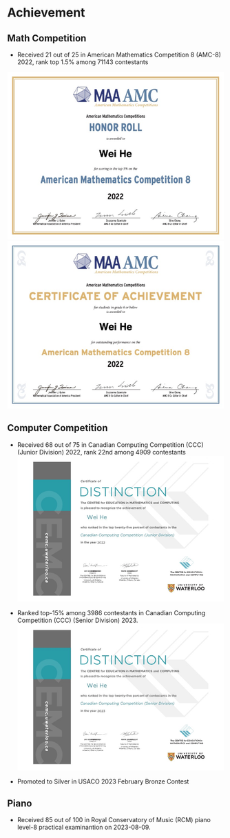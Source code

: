 # Achievement

## Math Competition

* Received 21 out of 25 in American Mathematics Competition 8 (AMC-8) 2022, rank top 1.5% among 71143 contestants

![HonorRoll_AMC_8_2022](HonorRoll_AMC_8_2022.jpg "HonorRoll_AMC_8_2022")
![CertificateofAchievement_AMC8_2022](CertificateofAchievement_AMC8_2022.jpg "CertificateofAchievement_AMC8_2022")


## Computer Competition

* Received 68 out of 75 in Canadian Computing Competition (CCC) (Junior Division) 2022, rank 22nd among 4909 contestants
![CCC_Junior_2022](CCC_Junior_2022.jpg "CCC_Junior_2022")

* Ranked top-15% among 3986 contestants in Canadian Computing Competition (CCC) (Senior Division) 2023.
![CCC_Senior_2023](WeiHe_CCC2023.jpg "WeiHe_CCC2023")

* Promoted to Silver in USACO 2023 February Bronze Contest

## Piano

* Received 85 out of 100 in Royal Conservatory of Music (RCM) piano level-8 practical examinantion on 2023-08-09.
